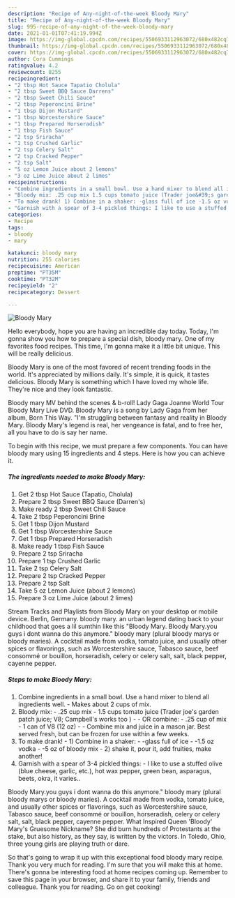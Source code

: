 ```yaml
---
description: "Recipe of Any-night-of-the-week Bloody Mary"
title: "Recipe of Any-night-of-the-week Bloody Mary"
slug: 995-recipe-of-any-night-of-the-week-bloody-mary
date: 2021-01-01T07:41:19.994Z
image: https://img-global.cpcdn.com/recipes/5506933112963072/680x482cq70/bloody-mary-recipe-main-photo.jpg
thumbnail: https://img-global.cpcdn.com/recipes/5506933112963072/680x482cq70/bloody-mary-recipe-main-photo.jpg
cover: https://img-global.cpcdn.com/recipes/5506933112963072/680x482cq70/bloody-mary-recipe-main-photo.jpg
author: Cora Cummings
ratingvalue: 4.2
reviewcount: 8255
recipeingredient:
- "2 tbsp Hot Sauce Tapatio Cholula"
- "2 tbsp Sweet BBQ Sauce Darrens"
- "2 tbsp Sweet Chili Sauce"
- "2 tbsp Peperoncini Brine"
- "1 tbsp Dijon Mustard"
- "1 tbsp Worcestershire Sauce"
- "1 tbsp Prepared Horseradish"
- "1 tbsp Fish Sauce"
- "2 tsp Sriracha"
- "1 tsp Crushed Garlic"
- "2 tsp Celery Salt"
- "2 tsp Cracked Pepper"
- "2 tsp Salt"
- "5 oz Lemon Juice about 2 lemons"
- "3 oz Lime Juice about 2 limes"
recipeinstructions:
- "Combine ingredients in a small bowl. Use a hand mixer to blend all ingredients well. Makes about 2 cups of mix."
- "Bloody mix: .25 cup mix 1.5 cups tomato juice (Trader joe&#39;s garden patch juice; V8; Campbell&#39;s works too )  OR combine: .25 cup of mix 1 can of V8 (12 oz)  Combine mix and juice in a mason jar. Best served fresh, but can be frozen for use within a few weeks."
- "To make drank! 1) Combine in a shaker: -glass full of ice -1.5 oz vodka -5 oz of bloody mix 2) shake it, pour it, add fruities, make another!"
- "Garnish with a spear of 3-4 pickled things: I like to use a stuffed olive (blue cheese, garlic, etc.), hot wax pepper, green bean, asparagus, beets, okra, it varies.."
categories:
- Recipe
tags:
- bloody
- mary

katakunci: bloody mary 
nutrition: 255 calories
recipecuisine: American
preptime: "PT35M"
cooktime: "PT32M"
recipeyield: "2"
recipecategory: Dessert

---
```



![Bloody Mary](https://img-global.cpcdn.com/recipes/5506933112963072/680x482cq70/bloody-mary-recipe-main-photo.jpg)

Hello everybody, hope you are having an incredible day today. Today, I'm gonna show you how to prepare a special dish, bloody mary. One of my favorites food recipes. This time, I'm gonna make it a little bit unique. This will be really delicious.

Bloody Mary is one of the most favored of recent trending foods in the world. It's appreciated by millions daily. It's simple, it is quick, it tastes delicious. Bloody Mary is something which I have loved my whole life. They're nice and they look fantastic.

Bloody mary MV behind the scenes &amp; b-roll! Lady Gaga Joanne World Tour Bloody Mary Live DVD. Bloody Mary is a song by Lady Gaga from her album, Born This Way. &#34;I&#39;m struggling between fantasy and reality in Bloody Mary. Bloody Mary&#39;s legend is real, her vengeance is fatal, and to free her, all you have to do is say her name.


To begin with this recipe, we must prepare a few components. You can have bloody mary using 15 ingredients and 4 steps. Here is how you can achieve it.

<!--inarticleads1-->

##### The ingredients needed to make Bloody Mary:

1. Get 2 tbsp Hot Sauce (Tapatio, Cholula)
1. Prepare 2 tbsp Sweet BBQ Sauce (Darren&#39;s)
1. Make ready 2 tbsp Sweet Chili Sauce
1. Take 2 tbsp Peperoncini Brine
1. Get 1 tbsp Dijon Mustard
1. Get 1 tbsp Worcestershire Sauce
1. Get 1 tbsp Prepared Horseradish
1. Make ready 1 tbsp Fish Sauce
1. Prepare 2 tsp Sriracha
1. Prepare 1 tsp Crushed Garlic
1. Take 2 tsp Celery Salt
1. Prepare 2 tsp Cracked Pepper
1. Prepare 2 tsp Salt
1. Take 5 oz Lemon Juice (about 2 lemons)
1. Prepare 3 oz Lime Juice (about 2 limes)


Stream Tracks and Playlists from Bloody Mary on your desktop or mobile device. Berlin, Germany. bloody mary. an urban legend dating back to your childhood that goes a lil sumthin like this &#34;Bloody Mary. Bloody Mary.you guys i dont wanna do this anymore.&#34; bloody mary (plural bloody marys or bloody maries). A cocktail made from vodka, tomato juice, and usually other spices or flavorings, such as Worcestershire sauce, Tabasco sauce, beef consommé or bouillon, horseradish, celery or celery salt, salt, black pepper, cayenne pepper. 

<!--inarticleads2-->

##### Steps to make Bloody Mary:

1. Combine ingredients in a small bowl. Use a hand mixer to blend all ingredients well. - Makes about 2 cups of mix.
1. Bloody mix: - .25 cup mix - 1.5 cups tomato juice (Trader joe&#39;s garden patch juice; V8; Campbell&#39;s works too ) -  - OR combine: - .25 cup of mix - 1 can of V8 (12 oz) -  - Combine mix and juice in a mason jar. Best served fresh, but can be frozen for use within a few weeks.
1. To make drank! - 1) Combine in a shaker: - -glass full of ice - -1.5 oz vodka - -5 oz of bloody mix - 2) shake it, pour it, add fruities, make another!
1. Garnish with a spear of 3-4 pickled things: - I like to use a stuffed olive (blue cheese, garlic, etc.), hot wax pepper, green bean, asparagus, beets, okra, it varies..


Bloody Mary.you guys i dont wanna do this anymore.&#34; bloody mary (plural bloody marys or bloody maries). A cocktail made from vodka, tomato juice, and usually other spices or flavorings, such as Worcestershire sauce, Tabasco sauce, beef consommé or bouillon, horseradish, celery or celery salt, salt, black pepper, cayenne pepper. What Inspired Queen &#39;Bloody&#39; Mary&#39;s Gruesome Nickname? She did burn hundreds of Protestants at the stake, but also history, as they say, is written by the victors. In Toledo, Ohio, three young girls are playing truth or dare. 

So that's going to wrap it up with this exceptional food bloody mary recipe. Thank you very much for reading. I'm sure that you will make this at home. There's gonna be interesting food at home recipes coming up. Remember to save this page in your browser, and share it to your family, friends and colleague. Thank you for reading. Go on get cooking!

